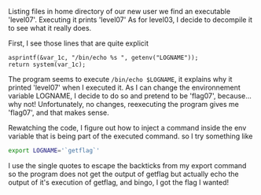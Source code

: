 Listing files in home directory of our new user we find an executable 'level07'.
Executing it prints 'level07'
As for level03, I decide to decompile it to see what it really does.

First, I see those lines that are quite explicit
```
asprintf(&var_1c, "/bin/echo %s ", getenv("LOGNAME"));
return system(var_1c);
```
The program seems to execute `/bin/echo $LOGNAME`, it explains why it printed 'level07' when I executed it.
As I can change the environnement variable LOGNAME, I decide to do so and pretend to be 'flag07', because... why not!
Unfortunately, no changes, reexecuting the program gives me 'flag07', and that makes sense.

Rewatching the code, I figure out how to inject a command inside the env variable that is being part of the executed command. so I try something like
```sh
export LOGNAME='`getflag`'
```
I use the single quotes to escape the backticks from my export command so the program does not get the output of getflag but actually echo the output of it's execution of getflag, and bingo, I got the flag I wanted!
